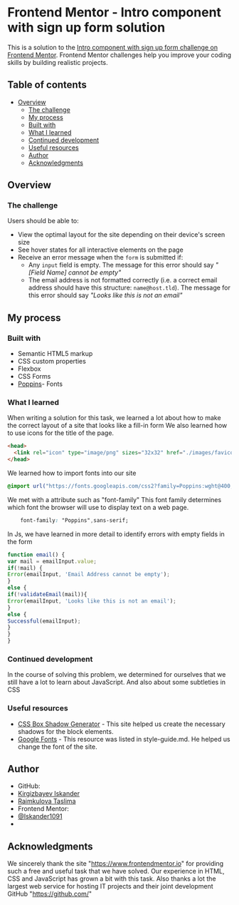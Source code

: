 # Frontend Mentor - Intro component with sign up form solution

This is a solution to the [Intro component with sign up form challenge on Frontend Mentor](https://www.frontendmentor.io/challenges/intro-component-with-signup-form-5cf91bd49edda32581d28fd1). Frontend Mentor challenges help you improve your coding skills by building realistic projects. 

## Table of contents

- [Overview](#overview)
  - [The challenge](#the-challenge)
  - [My process](#my-process)
  - [Built with](#built-with)
  - [What I learned](#what-i-learned)
  - [Continued development](#continued-development)
  - [Useful resources](#useful-resources)
  - [Author](#author)
  - [Acknowledgments](#acknowledgments)
## Overview

### The challenge

Users should be able to:

- View the optimal layout for the site depending on their device's screen size
- See hover states for all interactive elements on the page
- Receive an error message when the `form` is submitted if:
  - Any `input` field is empty. The message for this error should say *"[Field Name] cannot be empty"*
  - The email address is not formatted correctly (i.e. a correct email address should have this structure: `name@host.tld`). The message for this error should say *"Looks like this is not an email"*


## My process

### Built with

- Semantic HTML5 markup
- CSS custom properties
- Flexbox
- CSS Forms
- [Poppins](https://fonts.google.com/specimen/Poppins)- Fonts



### What I learned

When writing a solution for this task, we learned a lot about how to make the correct layout of a site that looks like a fill-in form
We also learned how to use icons for the title of the page.
```html
<head>
  <link rel="icon" type="image/png" sizes="32x32" href="./images/favicon-32x32.png">
</head>
```
We learned how to import fonts into our site
```css
@import url("https://fonts.googleapis.com/css2?family=Poppins:wght@400;500;600;700&display=swap");
```
We met with a attribute such as "font-family"
This font family determines which font the browser will use to display text on a web page.
```css
    font-family: "Poppins",sans-serif;
```
In Js, we have learned in more detail to identify errors with empty fields in the form
```js
function email() {
var mail = emailInput.value;
if(!mail) {
Error(emailInput, 'Email Address cannot be empty');
}
else {
if(!validateEmail(mail)){
Error(emailInput, 'Looks like this is not an email');
}
else {
Successful(emailInput);
}
}
}
```

### Continued development

In the course of solving this problem, we determined for ourselves that we still have a lot to learn about JavaScript.
And also about some subtleties in CSS

### Useful resources

- [CSS Box Shadow Generator](https://active-vision.ru/icon/box-shadow/) - This site helped us create the necessary shadows for the block elements.
- [Google Fonts](https://fonts.google.com/specimen/Poppins) - This resource was listed in style-guide.md. He helped us change the font of the site.

## Author

- GitHub: 
- [Kirgizbayev Iskander](https://github.com/Iskander1091)
- [Raimkulova Taslima]()
- Frontend Mentor:
- [@Iskander1091](https://www.frontendmentor.io/profile/Iskander1091)
- []()

## Acknowledgments

We sincerely thank the site "https://www.frontendmentor.io" for providing such a free and useful task that we have solved. Our experience in HTML, CSS and JavaScript has grown a bit with this task.
Also thanks a lot
the largest web service for hosting IT projects and their joint development GitHub "https://github.com/"
